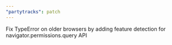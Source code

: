 ```yaml
---
"partytracks": patch
---
```


Fix TypeError on older browsers by adding feature detection for navigator.permissions.query API
